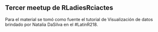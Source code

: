 ## Tercer meetup de RLadiesRciactes

Para el material se tomó como fuente el tutorial de Visualización de datos brindado por Natalia DaSilva en el #LatinR218.
